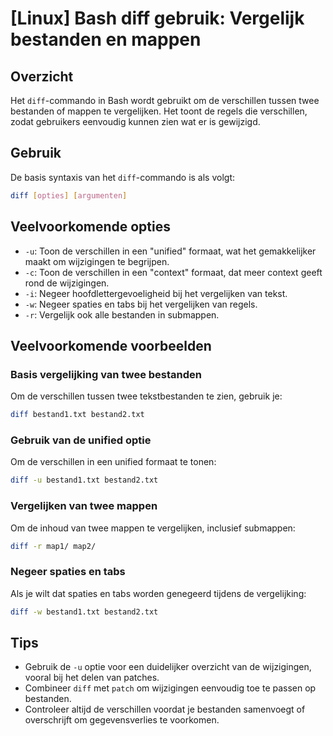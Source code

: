 # [Linux] Bash diff gebruik: Vergelijk bestanden en mappen

## Overzicht
Het `diff`-commando in Bash wordt gebruikt om de verschillen tussen twee bestanden of mappen te vergelijken. Het toont de regels die verschillen, zodat gebruikers eenvoudig kunnen zien wat er is gewijzigd.

## Gebruik
De basis syntaxis van het `diff`-commando is als volgt:

```bash
diff [opties] [argumenten]
```

## Veelvoorkomende opties
- `-u`: Toon de verschillen in een "unified" formaat, wat het gemakkelijker maakt om wijzigingen te begrijpen.
- `-c`: Toon de verschillen in een "context" formaat, dat meer context geeft rond de wijzigingen.
- `-i`: Negeer hoofdlettergevoeligheid bij het vergelijken van tekst.
- `-w`: Negeer spaties en tabs bij het vergelijken van regels.
- `-r`: Vergelijk ook alle bestanden in submappen.

## Veelvoorkomende voorbeelden

### Basis vergelijking van twee bestanden
Om de verschillen tussen twee tekstbestanden te zien, gebruik je:

```bash
diff bestand1.txt bestand2.txt
```

### Gebruik van de unified optie
Om de verschillen in een unified formaat te tonen:

```bash
diff -u bestand1.txt bestand2.txt
```

### Vergelijken van twee mappen
Om de inhoud van twee mappen te vergelijken, inclusief submappen:

```bash
diff -r map1/ map2/
```

### Negeer spaties en tabs
Als je wilt dat spaties en tabs worden genegeerd tijdens de vergelijking:

```bash
diff -w bestand1.txt bestand2.txt
```

## Tips
- Gebruik de `-u` optie voor een duidelijker overzicht van de wijzigingen, vooral bij het delen van patches.
- Combineer `diff` met `patch` om wijzigingen eenvoudig toe te passen op bestanden.
- Controleer altijd de verschillen voordat je bestanden samenvoegt of overschrijft om gegevensverlies te voorkomen.
